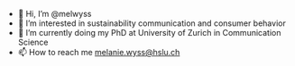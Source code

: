 - 👋 Hi, I’m @melwyss
- 👀 I’m interested in sustainability communication and consumer behavior
- 🌱 I’m currently doing my PhD at University of Zurich in Communication Science
- 📫 How to reach me melanie.wyss@hslu.ch

<!---
melwyss/melwyss is a ✨ special ✨ repository because its `README.md` (this file) appears on your GitHub profile.
You can click the Preview link to take a look at your changes.
--->

